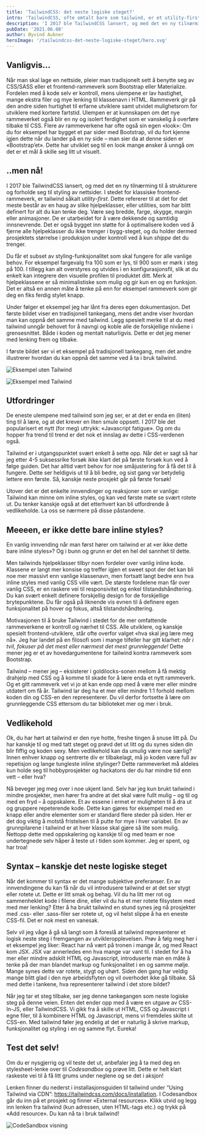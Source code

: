 ```yaml
---
title: 'TailwindCSS: det neste logiske steget?'
intro: 'TailwindCSS, ofte omtalt bare som tailwind, er et utility-first CSS-bibliotek for å hurtig bygge brukergrensesnitt med høy grad av egenkontroll.'
description: 'I 2017 ble TailwindCSS lansert, og med det en ny tilnærming til å strukturere og forholde seg til styling av nettsider. I stedet for klassiske frontend-rammeverk, er tailwind såkalt utility-first'
pubDate: '2021.06.08'
author: Øyvind Aukner
heroImage: '/tailwindcss-det-neste-logiske-steget/hero.svg'
---
```


## Vanligvis...

Når man skal lage en nettside, pleier man tradisjonelt sett å benytte seg av CSS/SASS eller et frontend-rammeverk som Bootstrap eller Materialize. Fordelen med å kode selv er kontroll, mens ulempene er lav hastighet, mange ekstra filer og mye lenking til klassenavn i HTML. Rammeverk gir på den andre siden hurtighet til erfarne utviklere samt utvidet mulighetsrom for utviklere med kortere fartstid. Ulempen er at kunnskapen om det nye rammeverket også blir en ny og isolert ferdighet som er vanskelig å overføre tilbake til CSS. Flere av rammeverkene har ofte også sin egen «look»: Om du for eksempel har bygget et par sider med Bootstrap, vil du fort kjenne igjen dette når du lander på en ny side – man sier da at denne siden er «Bootstrap’et». Dette har utviklet seg til en look mange ønsker å unngå om det er et mål å skille seg litt ut visuelt.

## ..men nå!

I 2017 ble TailwindCSS lansert, og med det en ny tilnærming til å strukturere og forholde seg til styling av nettsider. I stedet for klassiske frontend-rammeverk, er tailwind såkalt *utility-first*. Dette refererer til at det for det meste består av en haug av slike hjelpeklasser, eller utilities, som har blitt definert for alt du kan tenke deg. Være seg bredde, farge, skygge, margin eller animasjoner. De er utarbeidet for å være dekkende og samtidig innsnevrende. Det er også bygget inn støtte for å optimalisere koden ved å fjerne alle hjelpeklasser du ikke trenger i bygg-steget, og du holder dermed prosjektets størrelse i produksjon under kontroll ved å kun *shippe* det du trenger.

Du får et subset av styling-funksjonalitet som skal fungere for alle vanlige behov. For eksempel fargevalg fra 100 som er lys, til 900 som er mørk i steg på 100. I tillegg kan alt overstyres og utvides i en konfigurasjonsfil, slik at du enkelt kan integrere den visuelle profilen til produktet ditt. Merk at hjelpeklassene er så minimalistiske som mulig og gir kun en og en funksjon. Det er altså en annen måte å tenke på enn for eksempel rammeverk som gir deg en fiks ferdig stylet knapp.

Under følger et eksempel jeg har lånt fra deres egen dokumentasjon. Det første bildet viser en tradisjonell tankegang, mens det andre viser hvordan man kan oppnå det samme med tailwind. Legg spesielt merke til at du med tailwind unngår behovet for å navngi og koble alle de forskjellige nivåene i grensesnittet. Både i koden og mentalt naturligvis. Dette er det jeg mener med lenking frem og tilbake.

I første bildet ser vi et eksempel på tradisjonell tankegang, men det andre illustrerer hvordan du kan oppnå det samme ved å ta i bruk tailwind.

![Eksempel uten Tailwind](/public/tailwindcss-det-neste-logiske-steget/eksempel1.webp)

![Eksempel med Tailwind](/public/tailwindcss-det-neste-logiske-steget/eksempel2.webp)

## Utfordringer

De eneste ulempene med tailwind som jeg ser, er at det er enda en (liten) ting til å lære, og at det krever en liten smule oppsett. I 2017 ble det popularisert et nytt (for meg) uttrykk: «Javascript fatigue». Og om du hopper fra trend til trend er det nok et innslag av dette i CSS-verdenen også.

Tailwind er i utgangspunktet svært enkelt å sette opp. Når det er sagt så har jeg etter 4-5 suksessrike forsøk ikke klart det på første forsøk kun ved å følge guiden. Det har alltid vært behov for noe småjustering for å få det til å fungere. Dette ser heldigvis ut til å bli bedre, og sist gang var betydelig lettere enn første. Så, kanskje neste prosjekt går på første forsøk!

Utover det er det enkelte innvendinger og reaksjoner som er vanlige: Tailwind kan minne om inline styles, og kan ved første møte se svært rotete ut. Du tenker kanskje også at det etterhvert kan bli utfordrende å vedlikeholde. La oss se nærmere på disse påstandene.

## Meeeen, er ikke dette bare inline styles?

En vanlig innvending når man først hører om tailwind er at «er ikke dette bare inline styles»? Og i bunn og grunn er det en hel del sannhet til dette.

Men tailwinds hjelpeklasser tilbyr noen fordeler over vanlig inline kode. Klassene er langt mer konsise og treffer igjen et sweet spot der det kan bli noe mer massivt enn vanlige klassenavn, men fortsatt langt bedre enn hva inline styles med vanlig CSS ville vært. De største fordelene man får over vanlig CSS, er en raskere vei til responsivitet og enkel tilstandshåndtering. Du kan svært enkelt definere forskjellig design for de forskjellige brytepunktene. Du får også på liknende vis evnen til å definere egen funksjonalitet på hover og fokus, altså tilstandshåndtering.

Motivasjonen til å bruke Tailwind i stedet for de mer omfattende rammeverkene er kontroll og nærhet til CSS. Alle utviklere, og kanskje spesielt frontend-utviklere, står ofte overfor valget «hva skal jeg lære meg nå». Jeg har landet på en filosofi som i mange tilfeller har gitt klarhet: *når i tvil, fokuser på det mest eller nærmest det mest grunnleggende!* Dette mener jeg er et av hovedargumentene for tailwind kontra rammeverk som Bootstrap.

Tailwind – mener jeg – eksisterer i goldilocks-sonen mellom å få mektig drahjelp med CSS og å komme til skade for å lære enda et nytt rammeverk. Og et gitt rammeverk vet vi jo at kan ende opp med å være mer eller mindre utdatert om få år. Tailwind lar deg ha et mer eller mindre 1:1 forhold mellom koden din og CSS-en den representerer. Du vil derfor fortsette å lære om grunnleggende CSS ettersom du tar biblioteket mer og mer i bruk.

## Vedlikehold

Ok, du har hørt at tailwind er den nye hotte, freshe tingen å snuse litt på. Du har kanskje til og med tatt steget og prøvd det ut litt og du synes siden din blir fiffig og koden sexy. Men vedlikehold kan da umulig være noe særlig? Innen enhver knapp og sentrerte div er tilbakelagt, må jo koden være full av repetisjon og lange tungleste inline stylinger? Dette rammeverket må aldeles kun holde seg til hobbyprosjekter og hackatons der du har mindre tid enn vett – eller hva?

Nå beveger jeg meg over i noe ukjent land. Selv har jeg kun brukt tailwind i mindre prosjekter, men hører fra andre at det skal være fullt mulig – og til og med en fryd – å oppskalere. Et av essene i ermet er muligheten til å dra ut og gruppere repeterende kode. Dette kan gjøres for eksempel med en knapp eller andre elementer som er standard flere steder på siden. Her er det dog viktig å motstå fristelsen til å putte for mye i hver variabel. En av grunnpilarene i tailwind er at hver klasse skal gjøre så lite som mulig. Nettopp dette med oppskalering og kanskje til og med team er noe undertegnede selv håper å teste ut i tiden som kommer. Jeg er spent, og har troa!

## Syntax – kanskje det neste logiske steget

Når det kommer til syntax er det mange subjektive preferanser. En av innvendingene du kan få når du vil introdusere tailwind er at det ser stygt eller rotete ut. Dette er litt smak og behag. Vil du ha litt mer rot og sammenheklet kode i filene dine, eller vil du ha et mer rotete filsystem med med mer lenking? Etter å ha brukt tailwind en stund synes jeg nå prosjekter med .css- eller .sass-filer ser rotete ut, og vil helst slippe å ha en eneste CSS-fil. Det er nok mest en vanesak.

Selv vil jeg våge å gå så langt som å foreslå at tailwind representerer et logisk neste steg i fremgangen av utvikleropplevelsen. Prøv å følg meg her i et eksempel jeg liker: React har nå vært på tronen i mange år, og med React kom JSX. JSX var annerledes enn hva mange var vant til. I stedet for å ha mer eller mindre adskilt HTML og Javascript, introduserte man en måte å tenke på der man blandet markup og funksjonalitet i en og samme mølje. Mange synes dette var rotete, stygt og uhørt. Siden den gang har veldig mange blitt glad i den nye arbeidsflyten og vil overhodet ikke gå tilbake. Så med dette i tankene, hva representerer tailwind i det store bildet?

Når jeg tar et steg tilbake, ser jeg denne tankegangen som neste logiske steg på denne veien. Enten det ender opp med å være en utgave av CSS-In-JS, eller TailwindCSS. Vi gikk fra å skille ut HTML, CSS og Javascript i egne filer, til å kombinere HTML og Javascript, mens vi fremdeles skilte ut CSS-en. Med tailwind føler jeg endelig at det er naturlig å skrive markup, funksjonalitet og styling i en og samme flyt. Eureka!

## Test det selv!

Om du er nysgjerrig og vil teste det ut, anbefaler jeg å ta med deg en stylesheet-lenke over til *Codesandbox* og prøve litt. Dette er helt klart raskeste vei til å få litt grums under neglene og se det i aksjon!

Lenken finner du nederst i installasjonsguiden til tailwind under “Using Tailwind via CDN”: https://tailwindcss.com/docs/installation. I Codesandbox går du inn på et prosjekt og finner «External resources». Klikk utvid og legg inn lenken fra tailwind (kun adressen, uten HTML-tags etc.) og trykk på «Add resource». Du kan nå ta i bruk tailwind!

![CodeSandbox visning](/public/tailwindcss-det-neste-logiske-steget/codesandbox.webp)